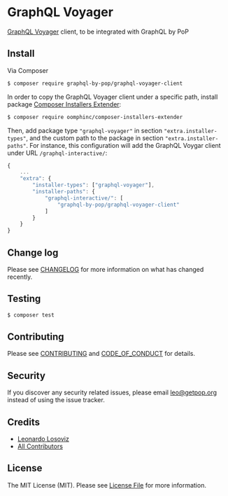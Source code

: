 # GraphQL Voyager

<!--
[![Latest Version on Packagist][ico-version]][link-packagist]
[![Software License][ico-license]](LICENSE.md)
[![Build Status][ico-travis]][link-travis]
[![Coverage Status][ico-scrutinizer]][link-scrutinizer]
[![Quality Score][ico-code-quality]][link-code-quality]
[![Total Downloads][ico-downloads]][link-downloads]
-->

[GraphQL Voyager](https://github.com/APIs-guru/graphql-voyager) client, to be integrated with GraphQL by PoP

## Install

Via Composer

``` bash
$ composer require graphql-by-pop/graphql-voyager-client
```

In order to copy the GraphQL Voyager client under a specific path, install package [Composer Installers Extender](https://github.com/oomphinc/composer-installers-extender):

``` bash
$ composer require oomphinc/composer-installers-extender
```

Then, add package type `"graphql-voyager"` in section `"extra.installer-types"`, and the custom path to the package in section `"extra.installer-paths"`. For instance, this configuration will add the GraphQL Voygar client under URL `/graphql-interactive/`:

``` javascript
{
    ...
    "extra": {
        "installer-types": ["graphql-voyager"],
        "installer-paths": {
            "graphql-interactive/": [
                "graphql-by-pop/graphql-voyager-client"
            ]
        }
    }
}
```

<!--
## Usage

``` php
```
-->

## Change log

Please see [CHANGELOG](CHANGELOG.md) for more information on what has changed recently.

## Testing

``` bash
$ composer test
```

## Contributing

Please see [CONTRIBUTING](CONTRIBUTING.md) and [CODE_OF_CONDUCT](CODE_OF_CONDUCT.md) for details.

## Security

If you discover any security related issues, please email leo@getpop.org instead of using the issue tracker.

## Credits

- [Leonardo Losoviz][link-author]
- [All Contributors][link-contributors]

## License

The MIT License (MIT). Please see [License File](LICENSE.md) for more information.

[ico-version]: https://img.shields.io/packagist/v/leoloso/pop-graphql-voyager.svg?style=flat-square
[ico-license]: https://img.shields.io/badge/license-MIT-brightgreen.svg?style=flat-square
[ico-travis]: https://img.shields.io/travis/leoloso/pop-graphql-voyager/master.svg?style=flat-square
[ico-scrutinizer]: https://img.shields.io/scrutinizer/coverage/g/leoloso/pop-graphql-voyager.svg?style=flat-square
[ico-code-quality]: https://img.shields.io/scrutinizer/g/leoloso/pop-graphql-voyager.svg?style=flat-square
[ico-downloads]: https://img.shields.io/packagist/dt/leoloso/pop-graphql-voyager.svg?style=flat-square

[link-packagist]: https://packagist.org/packages/leoloso/pop-graphql-voyager
[link-travis]: https://travis-ci.org/leoloso/pop-graphql-voyager
[link-scrutinizer]: https://scrutinizer-ci.com/g/leoloso/pop-graphql-voyager/code-structure
[link-code-quality]: https://scrutinizer-ci.com/g/leoloso/pop-graphql-voyager
[link-downloads]: https://packagist.org/packages/leoloso/pop-graphql-voyager
[link-author]: https://github.com/leoloso
[link-contributors]: ../../contributors

